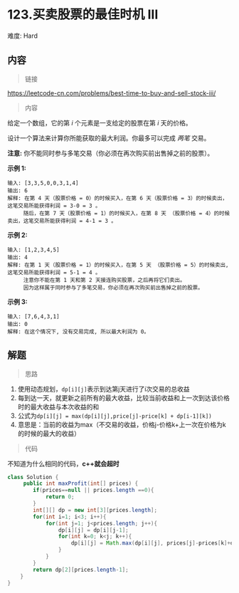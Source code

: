 # 123.买卖股票的最佳时机 III

难度: Hard

## 内容

> 链接

https://leetcode-cn.com/problems/best-time-to-buy-and-sell-stock-iii/

> 内容

给定一个数组，它的第 *i* 个元素是一支给定的股票在第 *i* 天的价格。

设计一个算法来计算你所能获取的最大利润。你最多可以完成 *两笔* 交易。

**注意:** 你不能同时参与多笔交易（你必须在再次购买前出售掉之前的股票）。

**示例 1:**

```
输入: [3,3,5,0,0,3,1,4]
输出: 6
解释: 在第 4 天（股票价格 = 0）的时候买入，在第 6 天（股票价格 = 3）的时候卖出，这笔交易所能获得利润 = 3-0 = 3 。
     随后，在第 7 天（股票价格 = 1）的时候买入，在第 8 天 （股票价格 = 4）的时候卖出，这笔交易所能获得利润 = 4-1 = 3 。
```

**示例 2:**

```
输入: [1,2,3,4,5]
输出: 4
解释: 在第 1 天（股票价格 = 1）的时候买入，在第 5 天 （股票价格 = 5）的时候卖出, 这笔交易所能获得利润 = 5-1 = 4 。   
     注意你不能在第 1 天和第 2 天接连购买股票，之后再将它们卖出。   
     因为这样属于同时参与了多笔交易，你必须在再次购买前出售掉之前的股票。
```

**示例 3:**

```
输入: [7,6,4,3,1] 
输出: 0 
解释: 在这个情况下, 没有交易完成, 所以最大利润为 0。
```

## 解题

> 思路

1. 使用动态规划，`dp[i][j]`表示到达第j天进行了i次交易的总收益
2. 每到达一天，就更新之前所有的最大收益，比较当前收益和上一次到达该价格时的最大收益与本次收益的和
3. 公式为`dp[i][j] = max(dp[i][j],price[j]-price[k] + dp[i-1][k])`
4. 意思是：当前的收益为max（不交易的收益，价格j-价格k+上一次在价格为k的时候的最大的收益）

> 代码

不知道为什么相同的代码，**c++就会超时**

```java
class Solution {
     public int maxProfit(int[] prices) {
        if(prices==null || prices.length ==0){
            return 0;
        }
        int[][] dp = new int[3][prices.length];
        for(int i=1; i<3; i++){
            for(int j=1; j<prices.length; j++){
                dp[i][j] = dp[i][j-1];
                for(int k=0; k<j; k++){
                    dp[i][j] = Math.max(dp[i][j], prices[j]-prices[k]+dp[i-1][k]);
                }
            }
        }
        return dp[2][prices.length-1];
    } 
}
```

